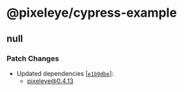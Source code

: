 # @pixeleye/cypress-example

## null

### Patch Changes

- Updated dependencies [[`e1b9dbe`](https://github.com/pixeleye-io/pixeleye/commit/e1b9dbea713ba3b6477ca05492362eed97be768f)]:
  - pixeleye@0.4.13
